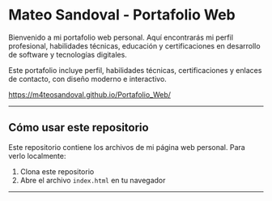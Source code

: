 # Mateo Sandoval - Portafolio Web

Bienvenido a mi portafolio web personal. Aquí encontrarás mi perfil profesional, habilidades técnicas, educación y certificaciones en desarrollo de software y tecnologías digitales.

Este portafolio incluye perfil, habilidades técnicas, certificaciones y enlaces de contacto, con diseño moderno e interactivo.

https://m4teosandoval.github.io/Portafolio_Web/



---


## Cómo usar este repositorio

Este repositorio contiene los archivos de mi página web personal. Para verlo localmente:  
1. Clona este repositorio  
2. Abre el archivo `index.html` en tu navegador

---
